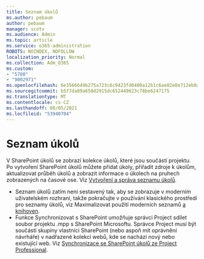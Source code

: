```yaml
---
title: Seznam úkolů
ms.author: pebaum
author: pebaum
manager: scotv
ms.audience: Admin
ms.topic: article
ms.service: o365-administration
ROBOTS: NOINDEX, NOFOLLOW
localization_priority: Normal
ms.collection: Adm_O365
ms.custom:
- "5780"
- "9002971"
ms.openlocfilehash: 6e3566649b275a723c6c9423fd0400a12b1c6ae02e8e712eb0acc611720c72d9
ms.sourcegitcommit: b5f7da89a650d2915dc652449623c78be6247175
ms.translationtype: MT
ms.contentlocale: cs-CZ
ms.lasthandoff: 08/05/2021
ms.locfileid: "53940704"
---
```

# <a name="task-list"></a>Seznam úkolů

V SharePoint úkolů se zobrazí kolekce úkolů, které jsou součástí projektu. Po vytvoření SharePoint úkolů můžete přidat úkoly, přiřadit zdroje k úkolům, aktualizovat průběh úkolů a zobrazit informace o úkolech na pruhech zobrazených na časové ose. Viz [Vytvoření a správa seznamu úkolů](https://support.microsoft.com/office/466ad207-46fd-4c77-9af1-41bc23cec21a).  

-   Seznam úkolů zatím není sestavený tak, aby se zobrazuje v moderním uživatelském rozhraní, takže pokračujte v používání klasického prostředí pro seznamy úkolů, viz Maximalizovat použití moderních seznamů [a knihoven](https://docs.microsoft.com/sharepoint/dev/transform/modernize-userinterface-lists-and-libraries).
-   Funkce Synchronizovat s SharePoint umožňuje správci Project sdílet soubor projektu .mpp s SharePoint Microsoftu. Správce Project musí být součástí skupiny vlastníci SharePoint (nebo aspoň mít oprávnění návrháře) v nadřazené kolekci webů, kde se nachází nový nebo existující web. Viz [Synchronizace se SharePoint úkolů ze Project Professional](https://docs.microsoft.com/office/troubleshoot/project/sync-with-tasks-from-project).
